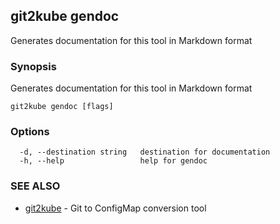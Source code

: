 ## git2kube gendoc

Generates documentation for this tool in Markdown format

### Synopsis

Generates documentation for this tool in Markdown format

```
git2kube gendoc [flags]
```

### Options

```
  -d, --destination string   destination for documentation
  -h, --help                 help for gendoc
```

### SEE ALSO

* [git2kube](git2kube.md)	 - Git to ConfigMap conversion tool

